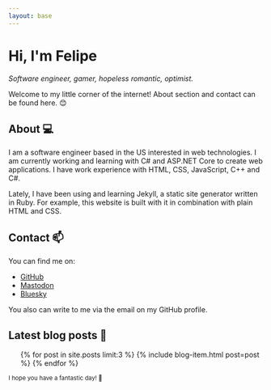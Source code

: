 ```yaml
---
layout: base
---
```

# Hi, I'm Felipe

*Software engineer, gamer, hopeless romantic, optimist.*

Welcome to my little corner of the internet! About section and contact can be found here. 😊

## About 💻

I am a software engineer based in the US interested in web technologies. I am currently working and learning with C# and ASP.NET Core to create web applications. I have work experience with HTML, CSS, JavaScript, C++ and C#.

Lately, I have been using and learning Jekyll, a static site generator written in Ruby. For example, this website is built with it in combination with plain HTML and CSS.

## Contact 📫

You can find me on:

- <a href="https://github.com/febog" rel="me" target="_blank">GitHub</a>
- <a href="https://hachyderm.io/@febog" rel="me" target="_blank">Mastodon</a>
- <a href="https://bsky.app/profile/febog.bsky.social" rel="me" target="_blank">Bluesky</a>

You also can write to me via the email on my GitHub profile.

## Latest blog posts 📝

<ul>
  {% for post in site.posts limit:3 %}
    {% include blog-item.html post=post %}
  {% endfor %}
</ul>

<small>I hope you have a fantastic day! 🥤</small>
